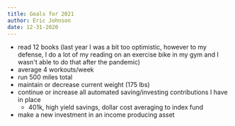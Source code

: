 ```yaml
---
title: Goals for 2021
author: Eric Johnson
date: 12-31-2020
---
```


- read 12 books (last year I was a bit too optimistic, however to my defense, I do a lot of my reading on an exercise bike in my gym and I wasn't able to do that after the pandemic)
- average 4 workouts/week
- run 500 miles total
- maintain or decrease current weight (175 lbs)
- continue or increase all automated saving/investing contributions I have in place
    - 401k, high yield savings, dollar cost averaging to index fund
- make a new investment in an income producing asset

